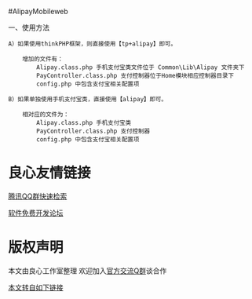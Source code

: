 #AlipayMobileweb

一、使用方法

    A）如果使用thinkPHP框架，则直接使用【tp+alipay】即可。
    
        增加的文件有：
            Alipay.class.php 手机支付宝类文件位于 Common\Lib\Alipay 文件夹下
            PayController.class.php 支付控制器位于Home模块相应控制器目录下
            config.php 中包含支付宝相关配置项
        
    B）如果单独使用手机支付宝类，直接使用【alipay】即可。
    
        相对应的文件为：
            Alipay.class.php 手机支付宝类
            PayController.class.php 支付控制器
            config.php 中包含支付宝相关配置项


 # 良心友情链接

[腾讯QQ群快速检索](http://u.720life.cn/s/8cf73f7c)

[软件免费开发论坛](http://u.720life.cn/s/bbb01dc0)

# 版权声明 

本文由良心工作室整理 欢迎加入[官方交流Q群](https://u.720life.cn/s/f2316816)谈合作

[本文转自如下链接](http://u.720life.cn/g/2e71d0f0a5c601172267ba20d3a43c6e53838f36d855b44e2e7d41075de323aa6c389f4e28ce334d84bc94beb6f11824d37c8b009a93267e83c995d110936671)